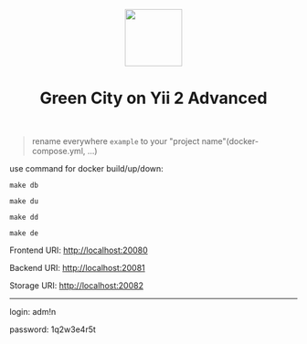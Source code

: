 <p align="center">
    <a href="#" target="_blank">
        <img src="https://avatars0.githubusercontent.com/u/993323" height="100px">
    </a>
    <h1 align="center">Green City on Yii 2 Advanced</h1>
    <br>
</p>

> rename everywhere `example` to your "project name"(docker-compose.yml, ...)

use command for docker build/up/down:

```make db```

```make du```

```make dd```

```make de```

Frontend URI: [http://localhost:20080](localhost:20080)

Backend URI: [http://localhost:20081](localhost:20081)

Storage URI: [http://localhost:20082](localhost:20082)

---

login: adm!n

password: 1q2w3e4r5t
